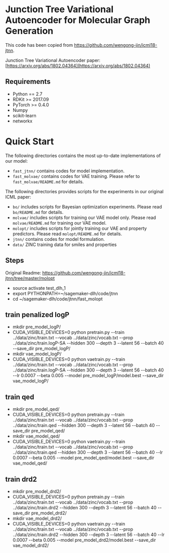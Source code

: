 # Junction Tree Variational Autoencoder for Molecular Graph Generation

This code has been copied from https://github.com/wengong-jin/icml18-jtnn.

Junction Tree Variational Autoencoder paper: [https://arxiv.org/abs/1802.04364](https://arxiv.org/abs/1802.04364)


## Requirements
* Python == 2.7
* RDKit >= 2017.09
* PyTorch >= 0.4.0
* Numpy
* scikit-learn
* networkx

# Quick Start
The following directories contains the most up-to-date implementations of our model:
* `fast_jtnn/` contains codes for model implementation.
* `fast_molvae/` contains codes for VAE training. Please refer to `fast_molvae/README.md` for details.

The following directories provides scripts for the experiments in our original ICML paper:
* `bo/` includes scripts for Bayesian optimization experiments. Please read `bo/README.md` for details.
* `molvae/` includes scripts for training our VAE model only. Please read `molvae/README.md` for training our VAE model.
* `molopt/` includes scripts for jointly training our VAE and property predictors. Please read `molopt/README.md` for details.
* `jtnn/` contains codes for model formulation.
* `data/` ZINC training data for smiles and properties

## Steps

Original Readme:
https://github.com/wengong-jin/icml18-jtnn/tree/master/molopt
* source activate test_dlh_1
* export PYTHONPATH=~/sagemaker-dlh/code/jtnn
* cd ~/sagemaker-dlh/code/jtnn/fast_molopt

## train penalized logP

* mkdir pre_model_logP/
* CUDA_VISIBLE_DEVICES=0 python pretrain.py --train ../data/zinc/train.txt --vocab ../data/zinc/vocab.txt --prop ../data/zinc/train.logP-SA --hidden 300 --depth 3 --latent 56 --batch 40 --save_dir pre_model_logP/
* mkdir vae_model_logP/
* CUDA_VISIBLE_DEVICES=0 python vaetrain.py --train ../data/zinc/train.txt --vocab ../data/zinc/vocab.txt --prop ../data/zinc/train.logP-SA --hidden 300 --depth 3 --latent 56 --batch 40 --lr 0.0007 --beta 0.005 --model pre_model_logP/model.best --save_dir vae_model_logP/

## train qed

* mkdir pre_model_qed/
* CUDA_VISIBLE_DEVICES=0 python pretrain.py --train ../data/zinc/train.txt --vocab ../data/zinc/vocab.txt --prop ../data/zinc/train.qed --hidden 300 --depth 3 --latent 56 --batch 40 --save_dir pre_model_qed/
* mkdir vae_model_qed/
* CUDA_VISIBLE_DEVICES=0 python vaetrain.py --train ../data/zinc/train.txt --vocab ../data/zinc/vocab.txt --prop ../data/zinc/train.qed --hidden 300 --depth 3 --latent 56 --batch 40 --lr 0.0007 --beta 0.005 --model pre_model_qed/model.best --save_dir vae_model_qed/


## train drd2

* mkdir pre_model_drd2/
* CUDA_VISIBLE_DEVICES=0 python pretrain.py --train ../data/zinc/train.txt --vocab ../data/zinc/vocab.txt --prop ../data/zinc/train.drd2 --hidden 300 --depth 3 --latent 56 --batch 40 --save_dir pre_model_drd2/
* mkdir vae_model_drd2/
* CUDA_VISIBLE_DEVICES=0 python vaetrain.py --train ../data/zinc/train.txt --vocab ../data/zinc/vocab.txt --prop ../data/zinc/train.drd2 --hidden 300 --depth 3 --latent 56 --batch 40 --lr 0.0007 --beta 0.005 --model pre_model_drd2/model.best --save_dir vae_model_drd2/
